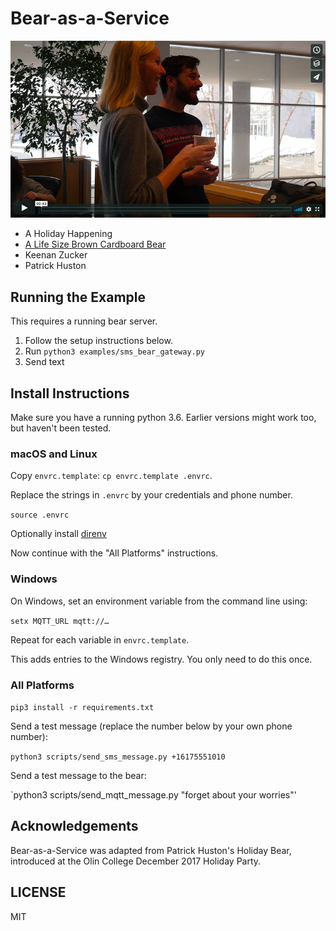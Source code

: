 # Bear-as-a-Service

[![IMAGE ALT TEXT HERE](docs/images/bear-vimeo.jpg)](https://vimeo.com/248514938)

- A Holiday Happening
- [A Life Size Brown Cardboard Bear](https://www.amazon.com/Brown-Bear-Advanced-Graphics-Cardboard/dp/B00B03DT0O)
- Keenan Zucker
- Patrick Huston

## Running the Example

This requires a running bear server.

1. Follow the setup instructions below.
2. Run `python3 examples/sms_bear_gateway.py`
3. Send text

## Install Instructions

Make sure you have a running python 3.6. Earlier versions might work too, but
haven't been tested.

### macOS and Linux

Copy `envrc.template`: `cp envrc.template .envrc`.

Replace the strings in `.envrc` by your credentials and phone number.

`source .envrc`

Optionally install [direnv](https://direnv.net/)

Now continue with the "All Platforms" instructions.

### Windows

On Windows, set an environment variable from the command line using:

`setx MQTT_URL mqtt://…`

Repeat for each variable in `envrc.template`.

This adds entries to the Windows registry. You only need to do this once.

### All Platforms

`pip3 install -r requirements.txt`

Send a test message (replace the number below by your own phone number):

`python3 scripts/send_sms_message.py +16175551010`

Send a test message to the bear:

`python3 scripts/send_mqtt_message.py "forget about your worries"'

## Acknowledgements

Bear-as-a-Service was adapted from Patrick Huston's Holiday Bear, introduced at
the Olin College December 2017 Holiday Party.

## LICENSE

MIT
